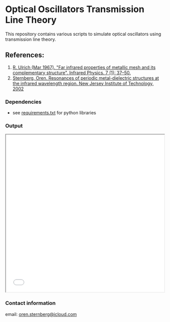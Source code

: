 # Optical Oscillators Transmission Line Theory

This repository contains various scripts to simulate optical oscillators using transmission line theory.

## References: 
1. [R. Ulrich (Mar 1967). "Far infrared properties of metallic mesh and its complementary structure". Infrared Physics. 7 (1): 37–50.](https://www.sciencedirect.com/science/article/abs/pii/0020089167900280)
2. [Sternberg, Oren. Resonances of periodic metal-dielectric structures at the infrared wavelength region. New Jersey Institute of Technology, 2002](https://digitalcommons.njit.edu/dissertations/548/)



### Dependencies
* see [requirements.txt](https://github.com/0r3ntal/optical_oscillators/blob/main/requirements.txt) for python libraries


### Output
<iframe src="uncoupled_oscillator.html" width="100%" height="500px"></iframe>


### Contact information
email: oren.sternberg@icloud.com






